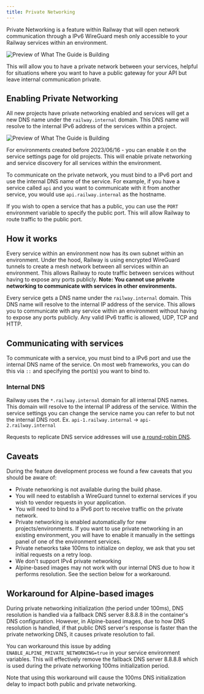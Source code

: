 ```yaml
---
title: Private Networking
---
```


Private Networking is a feature within Railway that will open network communication through a IPv6 WireGuard mesh only accessible to your Railway services within an environment.

<Image src="https://res.cloudinary.com/railway/image/upload/v1686946888/docs/CleanShot_2023-06-16_at_16.21.08_2x_lgp9ne.png"
alt="Preview of What The Guide is Building"
layout="intrinsic"
width={1310} height={420} quality={100} />

This will allow you to have a private network between your services, helpful for situations where you want to have a public gateway for your API but leave internal communication private.

## Enabling Private Networking

All new projects have private networking enabled and services will get a new DNS name under the `railway.internal` domain. This DNS name will resolve to the internal IPv6 address of the services within a project.

<Image src="https://res.cloudinary.com/railway/image/upload/v1686946842/docs/CleanShot_2023-06-16_at_16.15.35_2x_woehyq.png"
alt="Preview of What The Guide is Building"
layout="intrinsic"
width={1442} height={510} quality={100} />

For environments created before 2023/06/16 - you can enable it on the service settings page for old projects. This will enable private networking and service discovery for all services within the environment.

To communicate on the private network, you must bind to a IPv6 port and use the internal DNS name of the service. For example, if you have a service called `api` and you want to communicate with it from another service, you would use `api.railway.internal` as the hostname.

If you wish to open a service that has a public, you can use the `PORT` environment variable to specify the public port. This will allow Railway to route traffic to the public port.

## How it works

Every service within an environment now has its own subnet within an environment. Under the hood, Railway is using encrypted WireGuard tunnels to create a mesh network between all services within an environment. This allows Railway to route traffic between services without having to expose any ports publicly. **Note: You cannot use private networking to communicate with services in other environments.**

Every service gets a DNS name under the `railway.internal` domain. This DNS name will resolve to the internal IP address of the service. This allows you to communicate with any service within an environment without having to expose any ports publicly. Any valid IPv6 traffic is allowed, UDP, TCP and HTTP.

## Communicating with services

To communicate with a service, you must bind to a IPv6 port and use the internal DNS name of the service. On most web frameworks, you can do this via `::` and specifying the port(s) you want to bind to.

### Internal DNS

Railway uses the `*.railway.internal` domain for all internal DNS names. This domain will resolve to the internal IP address of the service. Within the service settings you can change the service name you can refer to but not the internal DNS root. Ex. `api-1.railway.internal` -> `api-2.railway.internal`

Requests to replicate DNS service addresses will use [a round-robin DNS](https://www.cloudflare.com/learning/dns/glossary/round-robin-dns/).

## Caveats

During the feature development process we found a few caveats that you should be aware of:

- Private networking is not available during the build phase.
- You will need to establish a WireGuard tunnel to external services if you wish to vendor requests in your application.
- You will need to bind to a IPv6 port to receive traffic on the private network.
- Private networking is enabled automatically for new projects/environments. If you want to use private networking in an existing environment, you will have to enable it manually in the settings panel of one of the environment services.
- Private networks take 100ms to initialize on deploy, we ask that you set initial requests on a retry loop.
- We don't support IPv4 private networking
- Alpine-based images may not work with our internal DNS due to how it performs
  resolution. See the section below for a workaround.

## Workaround for Alpine-based images

During private networking initialization (the period under 100ms), DNS resolution is handled via a fallback DNS server 8.8.8.8 in the container's DNS configuration.
However, in Alpine-based images, due to how DNS resolution is handled, if that public DNS server's response is faster than the private networking DNS, it causes private resolution to fail.

You can workaround this issue by adding `ENABLE_ALPINE_PRIVATE_NETWORKING=true` in your service environment variables.
This will effectively remove the fallback DNS server 8.8.8.8 which is used during the private networking 100ms initialization period.

<Banner variant="info">
Note that using this workaround will cause the 100ms DNS initialization delay to impact both public and private networking.
</Banner>
